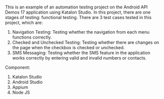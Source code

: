 This is an example of an automation testing project on the Android API Demos 17 application using Katalon Studio. In this project, there are one stages of testing: functional testing.
There are 3 test cases tested in this project, which are:
1.  Navigation Testing: Testing whether the navigation from each menu functions correctly.
2.  Checked and Unchecked Testing: Testing whether there are changes on the page when the checkbox is checked or unchecked.
3.  SMS Messaging: Testing whether the SMS feature in the application works correctly by entering valid and invalid numbers or contacts.

Component:
1.  Katalon Studio
2.  Android Studio
3.  Appium
4.  Node JS
